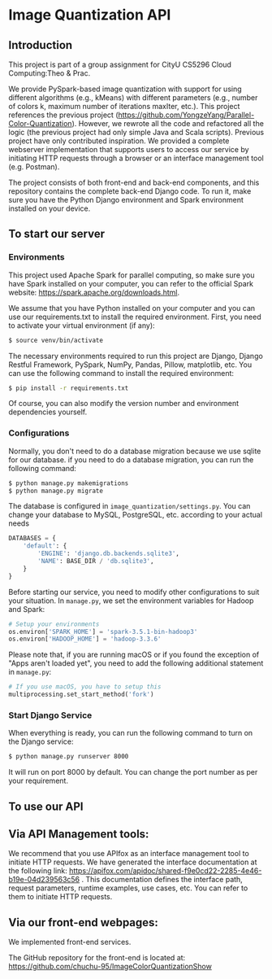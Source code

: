# Image Quantization API

## Introduction

This project is part of a group assignment for CityU CS5296 Cloud Computing:Theo & Prac.

We provide PySpark-based image quantization with support for using different algorithms (e.g., kMeans) with different parameters (e.g., number of colors k, maximum number of iterations maxIter, etc.). This project references the previous project (https://github.com/YongzeYang/Parallel-Color-Quantization). However, we rewrote all the code and refactored all the logic (the previous project had only simple Java and Scala scripts). Previous project have only contributed inspiration. We provided a complete webserver implementation that supports users to access our service by initiating HTTP requests through a browser or an interface management tool (e.g. Postman).

The project consists of both front-end and back-end components, and this repository contains the complete back-end Django code. To run it, make sure you have the Python Django environment and Spark environment installed on your device.

## To start our server

### Environments
This project used Apache Spark for parallel computing, so make sure you have Spark installed on your computer, you can refer to the official Spark website: https://spark.apache.org/downloads.html.

We assume that you have Python installed on your computer and you can use our requirements.txt to install the required environment. First, you need to activate your virtual environment (if any):

```bash
$ source venv/bin/activate
```

The necessary environments required to run this project are Django, Django Restful Framework, PySpark, NumPy, Pandas, Pillow, matplotlib, etc. You can use the following command to install the required environment:

```bash
$ pip install -r requirements.txt
```

Of course, you can also modify the version number and environment dependencies yourself. 

### Configurations

Normally, you don't need to do a database migration because we use sqlite for our database. if you need to do a database migration, you can run the following command:

```bash
$ python manage.py makemigrations
$ python manage.py migrate
```

The database is configured in `image_quantization/settings.py`. You can change your database to MySQL, PostgreSQL, etc. according to your actual needs

```python
DATABASES = {
    'default': {
        'ENGINE': 'django.db.backends.sqlite3',
        'NAME': BASE_DIR / 'db.sqlite3',
    }
}
```

Before starting our service, you need to modify other configurations to suit your situation. In `manage.py`, we set the environment variables for Hadoop and Spark:    

```python
# Setup your environments
os.environ['SPARK_HOME'] = 'spark-3.5.1-bin-hadoop3'
os.environ['HADOOP_HOME'] = 'hadoop-3.3.6'
```

Please note that, if you are running macOS or if you found the exception of "Apps aren't loaded yet", you need to add the following additional statement in `manage.py`:

``` python
# If you use macOS, you have to setup this
multiprocessing.set_start_method('fork') 
```

### Start Django Service
When everything is ready, you can run the following command to turn on the Django service:

```bash
$ python manage.py runserver 8000
```

It will run on port 8000 by default. You can change the port number as per your requirement.

## To use our API

## Via API Management tools:

We recommend that you use APIfox as an interface management tool to initiate HTTP requests. We have generated the interface documentation at the following link: https://apifox.com/apidoc/shared-f9e0cd22-2285-4e46-b19e-04d239563c56 . This documentation defines the interface path, request parameters, runtime examples, use cases, etc. You can refer to them to initiate HTTP requests.

## Via our front-end webpages:

We implemented front-end services.

The GitHub repository for the front-end is located at: https://github.com/chuchu-95/ImageColorQuantizationShow
